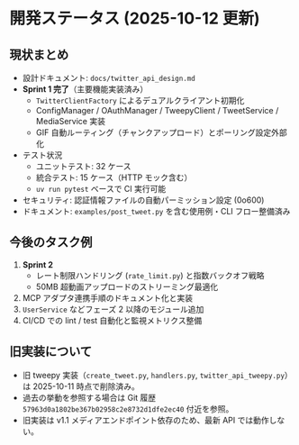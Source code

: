# 開発ステータス (2025-10-12 更新)

## 現状まとめ
- 設計ドキュメント: `docs/twitter_api_design.md`
- **Sprint 1 完了**（主要機能実装済み）
  - `TwitterClientFactory` によるデュアルクライアント初期化
  - ConfigManager / OAuthManager / TweepyClient / TweetService / MediaService 実装
  - GIF 自動ルーティング（チャンクアップロード）とポーリング設定外部化
- テスト状況
  - ユニットテスト: 32 ケース
  - 統合テスト: 15 ケース（HTTP モック含む）
  - `uv run pytest` ベースで CI 実行可能
- セキュリティ: 認証情報ファイルの自動パーミッション設定 (0o600)
- ドキュメント: `examples/post_tweet.py` を含む使用例・CLI フロー整備済み

## 今後のタスク例
1. **Sprint 2**
   - レート制限ハンドリング (`rate_limit.py`) と指数バックオフ戦略
   - 50MB 超動画アップロードのストリーミング最適化
2. MCP アダプタ連携手順のドキュメント化と実装
3. `UserService` などフェーズ 2 以降のモジュール追加
4. CI/CD での lint / test 自動化と監視メトリクス整備

## 旧実装について
- 旧 tweepy 実装（`create_tweet.py`, `handlers.py`, `twitter_api_tweepy.py`）は 2025-10-11 時点で削除済み。
- 過去の挙動を参照する場合は Git 履歴 `57963d0a1802be367b02958c2e8732d1dfe2ec40` 付近を参照。
- 旧実装は v1.1 メディアエンドポイント依存のため、最新 API では動作しない。
